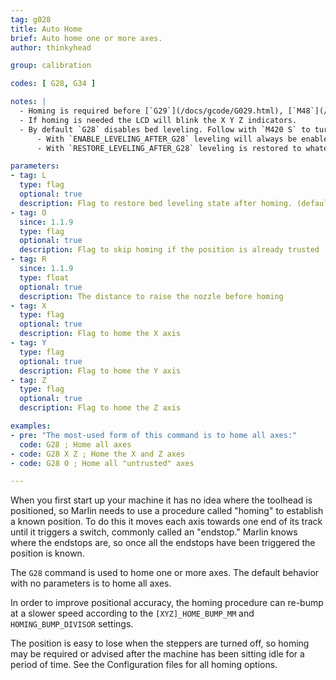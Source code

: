 ```yaml
---
tag: g028
title: Auto Home
brief: Auto home one or more axes.
author: thinkyhead

group: calibration

codes: [ G28, G34 ]

notes: |
  - Homing is required before [`G29`](/docs/gcode/G029.html), [`M48`](/docs/gcode/M048.html), and some other procedures.
  - If homing is needed the LCD will blink the X Y Z indicators.
  - By default `G28` disables bed leveling. Follow with `M420 S` to turn leveling on.
      - With `ENABLE_LEVELING_AFTER_G28` leveling will always be enabled after `G28`.
      - With `RESTORE_LEVELING_AFTER_G28` leveling is restored to whatever state it was in before `G28`.

parameters:
- tag: L
  type: flag
  optional: true
  description: Flag to restore bed leveling state after homing. (default `true`)
- tag: O
  since: 1.1.9
  type: flag
  optional: true
  description: Flag to skip homing if the position is already trusted
- tag: R
  since: 1.1.9
  type: float
  optional: true
  description: The distance to raise the nozzle before homing
- tag: X
  type: flag
  optional: true
  description: Flag to home the X axis
- tag: Y
  type: flag
  optional: true
  description: Flag to home the Y axis
- tag: Z
  type: flag
  optional: true
  description: Flag to home the Z axis

examples:
- pre: "The most-used form of this command is to home all axes:"
  code: G28 ; Home all axes
- code: G28 X Z ; Home the X and Z axes
- code: G28 O ; Home all "untrusted" axes

---
```


When you first start up your machine it has no idea where the toolhead is positioned, so Marlin needs to use a procedure called "homing" to establish a known position. To do this it moves each axis towards one end of its track until it triggers a switch, commonly called an "endstop." Marlin knows where the endstops are, so once all the endstops have been triggered the position is known.

The `G28` command is used to home one or more axes. The default behavior with no parameters is to home all axes.

In order to improve positional accuracy, the homing procedure can re-bump at a slower speed according to the `[XYZ]_HOME_BUMP_MM` and `HOMING_BUMP_DIVISOR` settings.

The position is easy to lose when the steppers are turned off, so homing may be required or advised after the machine has been sitting idle for a period of time. See the Configuration files for all homing options.
